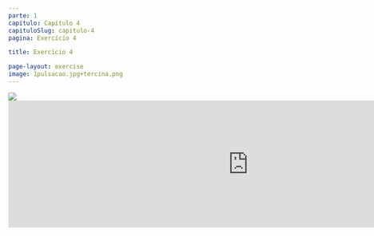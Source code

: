 ```yaml
---
parte: 1
capitulo: Capítulo 4
capituloSlug: capitulo-4
pagina: Exercício 4

title: Exercício 4

page-layout: exercise
image: 1pulsacao.jpg+tercina.png
---
```



<img src="{{site.baseurl}}/assets/graphics/content/4_1_4_1.jpg"/>

<!-- <img src="{{site.baseurl}}/assets/graphics/content/4_1_4_2.png"/> -->
<iframe src="https://player.vimeo.com/video/226769338?title=0&byline=0&portrait=0" width="960" height="255" frameborder="0" webkitallowfullscreen mozallowfullscreen allowfullscreen></iframe>